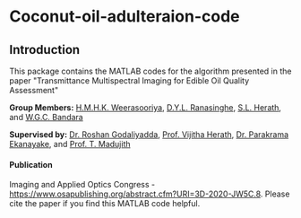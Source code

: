 # Coconut-oil-adulteraion-code

## Introduction ##
This package contains the MATLAB codes for the algorithm presented in the paper
"Transmittance Multispectral Imaging for Edible Oil Quality Assessment"

**Group Members:** [H.M.H.K. Weerasooriya](https://scholar.google.com/citations?hl=en&user=Oo8KgJsAAAAJ), [D.Y.L. Ranasinghe](https://scholar.google.com/citations?user=sG77m5UAAAAJ&hl=en), [S.L. Herath](https://scholar.google.com/citations?user=bQVsoX0AAAAJ&hl=en), and [W.G.C. Bandara](https://scholar.google.com/citations?user=WwLxOJYAAAAJ&hl=en)

**Supervised by:** [Dr. Roshan Godaliyadda](https://scholar.google.com/citations?user=6_XOJbsAAAAJ&hl=en), [Prof. Vijitha Herath](https://scholar.google.com/citations?user=f5h5ByUAAAAJ&hl=en), [Dr. Parakrama Ekanayake](https://scholar.google.com/citations?user=uJvb7zwAAAAJ&hl=en), and [Prof. T. Madujith](https://scholar.google.com/citations?user=hF0TYQsAAAAJ&hl=en)

#### Publication ####
Imaging and Applied Optics Congress - https://www.osapublishing.org/abstract.cfm?URI=3D-2020-JW5C.8.
Please cite the paper if you find this MATLAB code helpful.
